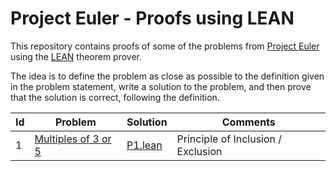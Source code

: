 # Project Euler - Proofs using LEAN

This repository contains proofs of some of the problems from [Project Euler](https://projecteuler.net/) using the [LEAN](https://leanprover.github.io/) theorem prover.

The idea is to define the problem as close as possible to the definition given in the problem statement, write a solution to the problem, and then prove that the solution is correct, following the definition.

| Id  | Problem                                                    | Solution                        | Comments                           |
| --- | ---------------------------------------------------------- | ------------------------------- | ---------------------------------- |
| 1   | [ Multiples of 3 or 5](https://projecteuler.net/problem=1) | [P1.lean](ProjectEuler/P1.lean) | Principle of Inclusion / Exclusion |
